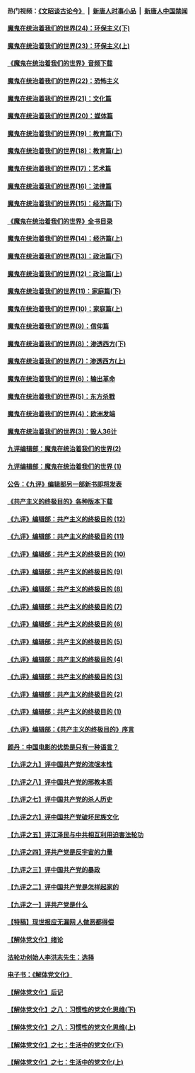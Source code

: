 #### 热门视频：[《文昭谈古论今》](https://github.com/gfw-breaker/wenzhao/blob/master/README.md?t=10151534) &nbsp;|&nbsp; [新唐人时事小品](https://github.com/gfw-breaker/ntdtv-comedy/blob/master/README.md?t=10151534) &nbsp;|&nbsp; [新唐人中国禁闻](https://github.com/gfw-breaker/ntdtv-news/blob/master/README.md?t=10151534)

#### [魔鬼在统治着我们的世界(24)：环保主义(下)](../pages/nsc422/n10695307.md?t=10151534) 

#### [魔鬼在统治着我们的世界(23)：环保主义(上)](../pages/nsc422/n10688613.md?t=10151534) 

#### [《魔鬼在统治着我们的世界》音频下载](../pages/nsc422/n10635553.md?t=10151534) 

#### [魔鬼在统治着我们的世界(22)：恐怖主义](../pages/nsc422/n10614727.md?t=10151534) 

#### [魔鬼在统治着我们的世界(21)：文化篇](../pages/nsc422/n10597706.md?t=10151534) 

#### [魔鬼在统治着我们的世界(20)：媒体篇](../pages/nsc422/n10586579.md?t=10151534) 

#### [魔鬼在统治着我们的世界(19)：教育篇(下)](../pages/nsc422/n10564808.md?t=10151534) 

#### [魔鬼在统治着我们的世界(18)：教育篇(上)](../pages/nsc422/n10526970.md?t=10151534) 

#### [魔鬼在统治着我们的世界(17)：艺术篇](../pages/nsc422/n10499093.md?t=10151534) 

#### [魔鬼在统治着我们的世界(16)：法律篇](../pages/nsc422/n10485969.md?t=10151534) 

#### [魔鬼在统治着我们的世界(15)：经济篇(下)](../pages/nsc422/n10469975.md?t=10151534) 

#### [《魔鬼在统治着我们的世界》全书目录](../pages/nsc422/n10464261.md?t=10151534) 

#### [魔鬼在统治着我们的世界(14)：经济篇(上)](../pages/nsc422/n10457370.md?t=10151534) 

#### [魔鬼在统治着我们的世界(13)：政治篇(下)](../pages/nsc422/n10448270.md?t=10151534) 

#### [魔鬼在统治着我们的世界(12)：政治篇(上)](../pages/nsc422/n10444576.md?t=10151534) 

#### [魔鬼在统治着我们的世界(11)：家庭篇(下)](../pages/nsc422/n10440961.md?t=10151534) 

#### [魔鬼在统治着我们的世界(10)：家庭篇(上)](../pages/nsc422/n10435448.md?t=10151534) 

#### [魔鬼在统治着我们的世界(9)：信仰篇](../pages/nsc422/n10432159.md?t=10151534) 

#### [魔鬼在统治着我们的世界(8)：渗透西方(下)](../pages/nsc422/n10429603.md?t=10151534) 

#### [魔鬼在统治着我们的世界(7)：渗透西方(上)](../pages/nsc422/n10426013.md?t=10151534) 

#### [魔鬼在统治着我们的世界(6)：输出革命](../pages/nsc422/n10421536.md?t=10151534) 

#### [魔鬼在统治着我们的世界(5)：东方杀戮](../pages/nsc422/n10417707.md?t=10151534) 

#### [魔鬼在统治着我们的世界(4)：欧洲发端](../pages/nsc422/n10414890.md?t=10151534) 

#### [魔鬼在统治着我们的世界(3)：毁人36计](../pages/nsc422/n10411583.md?t=10151534) 

#### [九评编辑部：魔鬼在统治着我们的世界(2)](../pages/nsc422/n10410036.md?t=10151534) 

#### [九评编辑部：魔鬼在统治着我们的世界 (1)](../pages/nsc422/n10406825.md?t=10151534) 

#### [公告：《九评》编辑部另一部新书即将发表](../pages/nsc422/n10405104.md?t=10151534) 

#### [《共产主义的终极目的》各种版本下载](../pages/nsc422/n10022138.md?t=10151534) 

#### [《九评》编辑部：共产主义的终极目的 (12)](../pages/nsc422/n9933272.md?t=10151534) 

#### [《九评》编辑部：共产主义的终极目的 (11)](../pages/nsc422/n9924973.md?t=10151534) 

#### [《九评》编辑部：共产主义的终极目的 (10)](../pages/nsc422/n9920883.md?t=10151534) 

#### [《九评》编辑部：共产主义的终极目的 (9)](../pages/nsc422/n9916363.md?t=10151534) 

#### [《九评》编辑部：共产主义的终极目的 (8)](../pages/nsc422/n9912488.md?t=10151534) 

#### [《九评》编辑部：共产主义的终极目的 (7)](../pages/nsc422/n9901176.md?t=10151534) 

#### [《九评》编辑部：共产主义的终极目的 (6)](../pages/nsc422/n9899359.md?t=10151534) 

#### [《九评》编辑部：共产主义的终极目的 (5)](../pages/nsc422/n9893174.md?t=10151534) 

#### [《九评》编辑部：共产主义的终极目的 (4)](../pages/nsc422/n9891246.md?t=10151534) 

#### [《九评》编辑部：共产主义的终极目的 (3)](../pages/nsc422/n9879879.md?t=10151534) 

#### [《九评》编辑部：共产主义的终极目的 (2)](../pages/nsc422/n9876205.md?t=10151534) 

#### [《九评》编辑部：共产主义的终极目的 (1)](../pages/nsc422/n9865857.md?t=10151534) 

#### [《九评》编辑部：《共产主义的终极目的》序言](../pages/nsc422/n9862666.md?t=10151534) 

#### [颜丹：中国电影的优势是只有一种语言？](../pages/nsc422/n9583062.md?t=10151534) 

#### [【九评之九】评中国共产党的流氓本性](../pages/nsc422/n737542.md?t=10151534) 

#### [【九评之八】评中国共产党的邪教本质](../pages/nsc422/n735942.md?t=10151534) 

#### [【九评之七】评中国共产党的杀人历史](../pages/nsc422/n733806.md?t=10151534) 

#### [【九评之六】评中国共产党破坏民族文化](../pages/nsc422/n731667.md?t=10151534) 

#### [【九评之五】评江泽民与中共相互利用迫害法轮功](../pages/nsc422/n730058.md?t=10151534) 

#### [【九评之四】评共产党是反宇宙的力量](../pages/nsc422/n727814.md?t=10151534) 

#### [【九评之三】评中国共产党的暴政](../pages/nsc422/n725597.md?t=10151534) 

#### [【九评之二】评中国共产党是怎样起家的](../pages/nsc422/n723946.md?t=10151534) 

#### [【九评之一】评共产党是什么](../pages/nsc422/n722529.md?t=10151534) 

#### [【特稿】现世报应无漏网 人做恶都得偿](../pages/nsc422/n4215167.md?t=10151534) 

#### [【解体党文化】绪论](../pages/nsc422/n1449356.md?t=10151534) 

#### [法轮功创始人李洪志先生：选择](../pages/nsc422/n3580738.md?t=10151534) 

#### [电子书：《解体党文化》](../pages/nsc422/n1573484.md?t=10151534) 

#### [【解体党文化】后记](../pages/nsc422/n1531999.md?t=10151534) 

#### [【解体党文化】之八：习惯性的党文化思维(下)](../pages/nsc422/n1526477.md?t=10151534) 

#### [【解体党文化】之八：习惯性的党文化思维(上)](../pages/nsc422/n1520631.md?t=10151534) 

#### [【解体党文化】之七：生活中的党文化(下)](../pages/nsc422/n1513446.md?t=10151534) 

#### [【解体党文化】之七：生活中的党文化(上)](../pages/nsc422/n1509358.md?t=10151534) 

